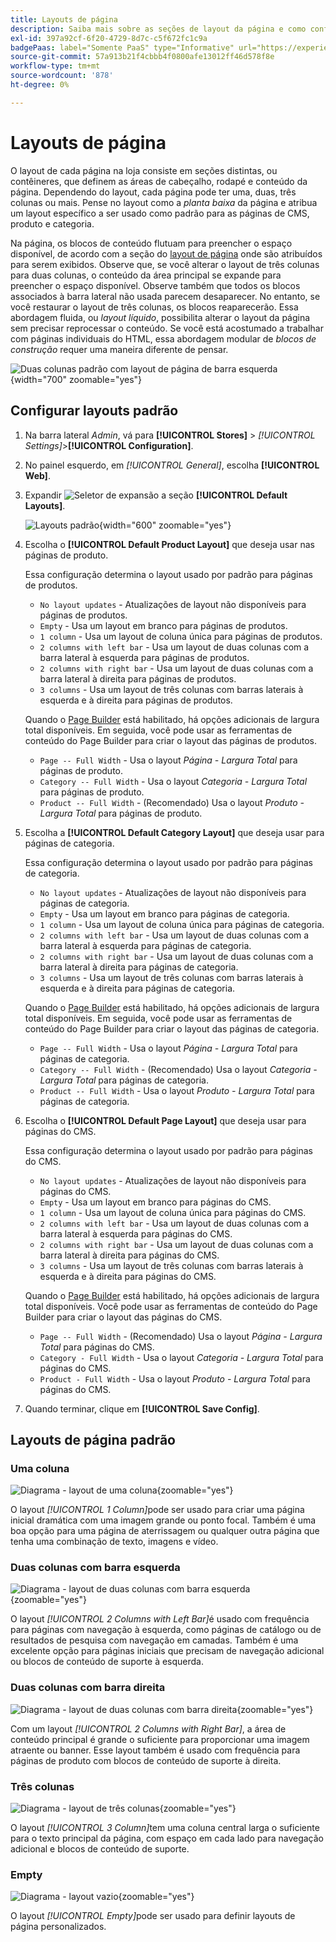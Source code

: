 ```yaml
---
title: Layouts de página
description: Saiba mais sobre as seções de layout da página e como configurar layouts padrão.
exl-id: 397a92cf-6f20-4729-8d7c-c5f672fc1c9a
badgePaas: label="Somente PaaS" type="Informative" url="https://experienceleague.adobe.com/pt-br/docs/commerce/user-guides/product-solutions" tooltip="Aplica-se somente a projetos do Adobe Commerce na nuvem (infraestrutura do PaaS gerenciada pela Adobe) e a projetos locais."
source-git-commit: 57a913b21f4cbbb4f0800afe13012ff46d578f8e
workflow-type: tm+mt
source-wordcount: '878'
ht-degree: 0%

---
```


# Layouts de página

O layout de cada página na loja consiste em seções distintas, ou contêineres, que definem as áreas de cabeçalho, rodapé e conteúdo da página. Dependendo do layout, cada página pode ter uma, duas, três colunas ou mais. Pense no layout como a _planta baixa_ da página e atribua um layout específico a ser usado como padrão para as páginas de CMS, produto e categoria.

Na página, os blocos de conteúdo flutuam para preencher o espaço disponível, de acordo com a seção do [layout de página](layout-updates.md) onde são atribuídos para serem exibidos. Observe que, se você alterar o layout de três colunas para duas colunas, o conteúdo da área principal se expande para preencher o espaço disponível. Observe também que todos os blocos associados à barra lateral não usada parecem desaparecer. No entanto, se você restaurar o layout de três colunas, os blocos reaparecerão. Essa abordagem fluida, ou _layout líquido_, possibilita alterar o layout da página sem precisar reprocessar o conteúdo. Se você está acostumado a trabalhar com páginas individuais do HTML, essa abordagem modular de _blocos de construção_ requer uma maneira diferente de pensar.

![Duas colunas padrão com layout de página de barra esquerda](./assets/storefront-2-column-ee.png){width="700" zoomable="yes"}

## Configurar layouts padrão

1. Na barra lateral _Admin_, vá para **[!UICONTROL Stores]** > _[!UICONTROL Settings]_>**[!UICONTROL Configuration]**.

1. No painel esquerdo, em _[!UICONTROL General]_, escolha **[!UICONTROL Web]**.

1. Expandir ![Seletor de expansão](../assets/icon-display-expand.png) a seção **[!UICONTROL Default Layouts]**.

   ![Layouts padrão](./assets/web-default-layouts.png){width="600" zoomable="yes"}

1. Escolha o **[!UICONTROL Default Product Layout]** que deseja usar nas páginas de produto.

   Essa configuração determina o layout usado por padrão para páginas de produtos.

   - `No layout updates` - Atualizações de layout não disponíveis para páginas de produtos.
   - `Empty` - Usa um layout em branco para páginas de produtos.
   - `1 column` - Usa um layout de coluna única para páginas de produtos.
   - `2 columns with left bar` - Usa um layout de duas colunas com a barra lateral à esquerda para páginas de produtos.
   - `2 columns with right bar` - Usa um layout de duas colunas com a barra lateral à direita para páginas de produtos.
   - `3 columns` - Usa um layout de três colunas com barras laterais à esquerda e à direita para páginas de produtos.

   Quando o [Page Builder](../page-builder/introduction.md) está habilitado, há opções adicionais de largura total disponíveis. Em seguida, você pode usar as ferramentas de conteúdo do Page Builder para criar o layout das páginas de produtos.

   - `Page -- Full Width` - Usa o layout _Página - Largura Total_ para páginas de produto.
   - `Category -- Full Width` - Usa o layout _Categoria - Largura Total_ para páginas de produto.
   - `Product -- Full Width` - (Recomendado) Usa o layout _Produto - Largura Total_ para páginas de produto.

1. Escolha a **[!UICONTROL Default Category Layout]** que deseja usar para páginas de categoria.

   Essa configuração determina o layout usado por padrão para páginas de categoria.

   - `No layout updates` - Atualizações de layout não disponíveis para páginas de categoria.
   - `Empty` - Usa um layout em branco para páginas de categoria.
   - `1 column` - Usa um layout de coluna única para páginas de categoria.
   - `2 columns with left bar` - Usa um layout de duas colunas com a barra lateral à esquerda para páginas de categoria.
   - `2 columns with right bar` - Usa um layout de duas colunas com a barra lateral à direita para páginas de categoria.
   - `3 columns` - Usa um layout de três colunas com barras laterais à esquerda e à direita para páginas de categoria.

   Quando o [Page Builder](../page-builder/introduction.md) está habilitado, há opções adicionais de largura total disponíveis. Em seguida, você pode usar as ferramentas de conteúdo do Page Builder para criar o layout das páginas de categoria.

   - `Page -- Full Width` - Usa o layout _Página - Largura Total_ para páginas de categoria.
   - `Category -- Full Width` - (Recomendado) Usa o layout _Categoria - Largura Total_ para páginas de categoria.
   - `Product -- Full Width` - Usa o layout _Produto - Largura Total_ para páginas de categoria.

1. Escolha o **[!UICONTROL Default Page Layout]** que deseja usar para páginas do CMS.

   Essa configuração determina o layout usado por padrão para páginas do CMS.

   - `No layout updates` - Atualizações de layout não disponíveis para páginas do CMS.
   - `Empty` - Usa um layout em branco para páginas do CMS.
   - `1 column` - Usa um layout de coluna única para páginas do CMS.
   - `2 columns with left bar` - Usa um layout de duas colunas com a barra lateral à esquerda para páginas do CMS.
   - `2 columns with right bar` - Usa um layout de duas colunas com a barra lateral à direita para páginas do CMS.
   - `3 columns` - Usa um layout de três colunas com barras laterais à esquerda e à direita para páginas do CMS.

   Quando o [Page Builder](../page-builder/introduction.md) está habilitado, há opções adicionais de largura total disponíveis. Você pode usar as ferramentas de conteúdo do Page Builder para criar o layout das páginas do CMS.

   - `Page -- Full Width` - (Recomendado) Usa o layout _Página - Largura Total_ para páginas do CMS.
   - `Category - Full Width` - Usa o layout _Categoria - Largura Total_ para páginas do CMS.
   - `Product - Full Width` - Usa o layout _Produto - Largura Total_ para páginas do CMS.

1. Quando terminar, clique em **[!UICONTROL Save Config]**.

## Layouts de página padrão

### Uma coluna

![Diagrama - layout de uma coluna](./assets/layout-1-col-th.png){zoomable="yes"}

O layout _[!UICONTROL 1 Column]_&#x200B;pode ser usado para criar uma página inicial dramática com uma imagem grande ou ponto focal. Também é uma boa opção para uma página de aterrissagem ou qualquer outra página que tenha uma combinação de texto, imagens e vídeo.

### Duas colunas com barra esquerda

![Diagrama - layout de duas colunas com barra esquerda](./assets/layout-2-col-lft-bar-th.png){zoomable="yes"}

O layout _[!UICONTROL 2 Columns with Left Bar]_&#x200B;é usado com frequência para páginas com navegação à esquerda, como páginas de catálogo ou de resultados de pesquisa com navegação em camadas. Também é uma excelente opção para páginas iniciais que precisam de navegação adicional ou blocos de conteúdo de suporte à esquerda.

### Duas colunas com barra direita

![Diagrama - layout de duas colunas com barra direita](./assets/layout-2-col-rt-bar-th.png){zoomable="yes"}

Com um layout _[!UICONTROL 2 Columns with Right Bar]_, a área de conteúdo principal é grande o suficiente para proporcionar uma imagem atraente ou banner. Esse layout também é usado com frequência para páginas de produto com blocos de conteúdo de suporte à direita.

### Três colunas

![Diagrama - layout de três colunas](./assets/layout-3-col-th.png){zoomable="yes"}

O layout _[!UICONTROL 3 Column]_&#x200B;tem uma coluna central larga o suficiente para o texto principal da página, com espaço em cada lado para navegação adicional e blocos de conteúdo de suporte.

### Empty

![Diagrama - layout vazio](./assets/layout-blank-th.png){zoomable="yes"}

O layout _[!UICONTROL Empty]_&#x200B;pode ser usado para definir layouts de página personalizados.
